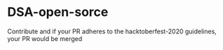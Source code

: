 # DSA-open-sorce
Contribute and if your PR adheres to the hacktoberfest-2020 guidelines, your PR would be merged
